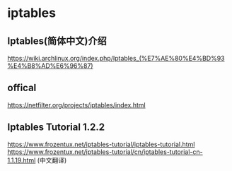 # iptables

## Iptables(简体中文)介绍

https://wiki.archlinux.org/index.php/Iptables_(%E7%AE%80%E4%BD%93%E4%B8%AD%E6%96%87)  

## offical

https://netfilter.org/projects/iptables/index.html  

## Iptables Tutorial 1.2.2

https://www.frozentux.net/iptables-tutorial/iptables-tutorial.html  
https://www.frozentux.net/iptables-tutorial/cn/iptables-tutorial-cn-1.1.19.html (中文翻译)   
